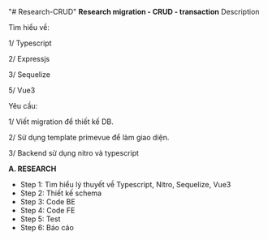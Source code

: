 "# Research-CRUD" 
**Research migration - CRUD - transaction**
Description

Tìm hiểu về:

1/ Typescript

2/ Expressjs

3/ Sequelize

5/ Vue3

Yêu cầu:

1/ Viết migration để thiết kế DB.

2/ Sử dụng template primevue để làm giao diện.

3/ Backend sử dụng nitro và typescript

**A. RESEARCH**
- Step 1: Tìm hiểu lý thuyết về Typescript, Nitro, Sequelize, Vue3
- Step 2: Thiết kế schema
- Step 3: Code BE
- Step 4: Code FE
- Step 5: Test
- Step 6: Báo cáo
